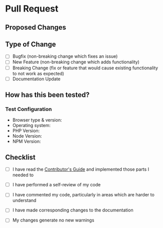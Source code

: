 # Pull Request

## Proposed Changes

<!--
Please include a summary of the changes and which issue was fixed.
Please also list any dependencies that are required for this change.
-->

## Type of Change

<!--
Please select the desired item checkbox and change it to "[x]", then delete the options that are not relevant
-->

- [ ] Bugfix (non-breaking change which fixes an issue)
- [ ] New Feature (non-breaking change which adds functionality)
- [ ] Breaking Change (fix or feature that would cause existing functionality to not work as expected)
- [ ] Documentation Update

## How has this been tested?

<!--
Please describe the tests you ran to verify your changes.
Provide instructions so that we can replicate your tests.
Please also list any relevant details for your test configuration(s).
-->

### Test Configuration

- Browser type & version:
- Operating system:
- PHP Version:
- Node Version:
- NPM Version:

## Checklist

<!-- Select checkboxes by changing "[ ]" to "[x]" -->

- [ ] I have read the [Contributor's Guide](CONTRIBUTING.md) and implemented those parts I needed to
- [ ] I have performed a self-review of my code
- [ ] I have commented my code, particularly in areas which are harder to understand
- [ ] I have made corresponding changes to the documentation
- [ ] My changes generate no new warnings

